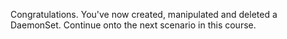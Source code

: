 Congratulations. You've now created, manipulated and deleted a DaemonSet. Continue onto the next scenario in this course.
